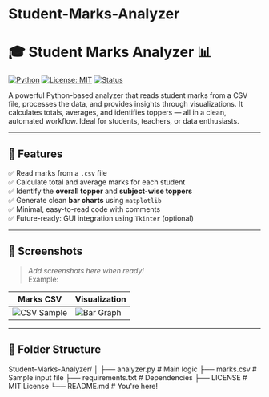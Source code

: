 # Student-Marks-Analyzer
# 🎓 Student Marks Analyzer 📊

[![Python](https://img.shields.io/badge/Made%20with-Python-blue.svg)](https://www.python.org/)
[![License: MIT](https://img.shields.io/badge/License-MIT-green.svg)](LICENSE)
[![Status](https://img.shields.io/badge/status-active-brightgreen)]()

A powerful Python-based analyzer that reads student marks from a CSV file, processes the data, and provides insights through visualizations. It calculates totals, averages, and identifies toppers — all in a clean, automated workflow. Ideal for students, teachers, or data enthusiasts.

---

## 📌 Features

✅ Read marks from a `.csv` file  
✅ Calculate total and average marks for each student  
✅ Identify the **overall topper** and **subject-wise toppers**  
✅ Generate clean **bar charts** using `matplotlib`  
✅ Minimal, easy-to-read code with comments  
✅ Future-ready: GUI integration using `Tkinter` (optional)

---

## 📸 Screenshots

> _*Add screenshots here when ready!*_  
> Example:  

| Marks CSV | Visualization |
|-----------|---------------|
| ![CSV Sample](assets/csv_sample.png) | ![Bar Graph](assets/graph_sample.png) |

---

## 📂 Folder Structure

Student-Marks-Analyzer/
│
├── analyzer.py # Main logic
├── marks.csv # Sample input file
├── requirements.txt # Dependencies
├── LICENSE # MIT License
└── README.md # You're here!

